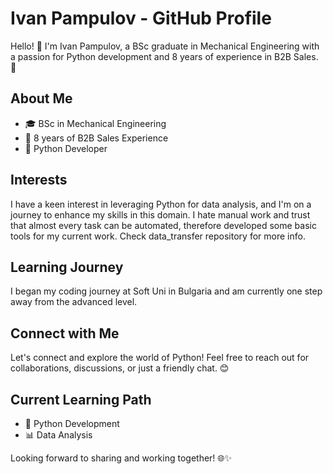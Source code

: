 # Ivan Pampulov - GitHub Profile

Hello! 👋 I'm Ivan Pampulov, a BSc graduate in Mechanical Engineering with a passion for Python development and 8 years of experience in B2B Sales. 🚀

## About Me

- 🎓 BSc in Mechanical Engineering
- 💼 8 years of B2B Sales Experience
- 🐍 Python Developer

## Interests

I have a keen interest in leveraging Python for data analysis, and I'm on a journey to enhance my skills in this domain. I hate manual work and trust that almost every task can be automated, therefore developed some basic tools for my current work. Check data_transfer repository for more info.

## Learning Journey

I began my coding journey at Soft Uni in Bulgaria and am currently one step away from the advanced level.

## Connect with Me

Let's connect and explore the world of Python! Feel free to reach out for collaborations, discussions, or just a friendly chat. 😊

## Current Learning Path

- 🐍 Python Development
- 📊 Data Analysis

Looking forward to sharing and working together! 🌐✨
